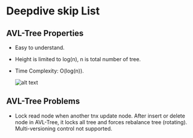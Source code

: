 # Deepdive skip List
## AVL-Tree Properties
 - Easy to understand.
 - Height is limited to log(n), n is total number of tree.
 - Time Complexity: O(log(n)).

    ![alt text](image.png)

## AVL-Tree Problems

- Lock read node when another tnx update node.
After insert or delete node in AVL-Tree, it locks all tree and forces rebalance tree (rotating). 
Multi-versioning control not supported.
